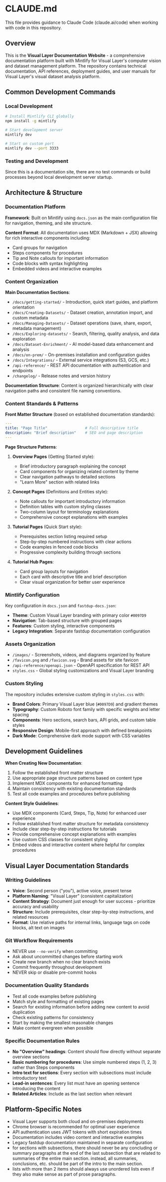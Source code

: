 # CLAUDE.md

This file provides guidance to Claude Code (claude.ai/code) when working with code in this repository.

## Overview

This is the **Visual Layer Documentation Website** - a comprehensive documentation platform built with Mintlify for Visual Layer's computer vision and dataset management platform. The repository contains technical documentation, API references, deployment guides, and user manuals for Visual Layer's visual dataset analysis platform.

## Common Development Commands

### Local Development
```bash
# Install Mintlify CLI globally
npm install -g mintlify

# Start development server
mintlify dev

# Start on custom port
mintlify dev --port 3333
```

### Testing and Development
Since this is a documentation site, there are no test commands or build processes beyond local development server startup.

## Architecture & Structure

### Documentation Platform
**Framework**: Built on Mintlify using `docs.json` as the main configuration file for navigation, theming, and site structure.

**Content Format**: All documentation uses MDX (Markdown + JSX) allowing for rich interactive components including:
- Card groups for navigation
- Steps components for procedures
- Tip and Note callouts for important information
- Code blocks with syntax highlighting
- Embedded videos and interactive examples

### Content Organization

**Main Documentation Sections**:
- `/docs/getting-started/` - Introduction, quick start guides, and platform orientation
- `/docs/Creating-Datasets/` - Dataset creation, annotation import, and custom metadata
- `/docs/Managing-Datasets/` - Dataset operations (save, share, export, metadata management)
- `/docs/Exploring-datasets/` - Search, filtering, quality analysis, and data exploration
- `/docs/Dataset-Enrichment/` - AI model-based data enhancement and analysis
- `/docs/on-prem/` - On-premises installation and configuration guides
- `/docs/Integrations/` - External service integrations (S3, GCS, etc.)
- `/api-reference/` - REST API documentation with authentication and endpoints
- `/changelog/` - Release notes and version history

**Documentation Structure**: Content is organized hierarchically with clear navigation paths and consistent file naming conventions.

### Content Standards & Patterns

**Front Matter Structure** (based on established documentation standards):
```yaml
---
title: "Page Title"                 # Full descriptive title
description: "Brief description"    # SEO and page description
---
```

**Page Structure Patterns**:

1. **Overview Pages** (Getting Started style):
   - Brief introductory paragraph explaining the concept
   - Card components for organizing related content by theme
   - Clear navigation pathways to detailed sections
   - "Learn More" section with related links

2. **Concept Pages** (Definitions and Entities style):
   - Note callouts for important introductory information
   - Definition tables with custom styling classes
   - Two-column layout for terminology explanations
   - Comprehensive concept explanations with examples

3. **Tutorial Pages** (Quick Start style):
   - Prerequisites section listing required setup
   - Step-by-step numbered instructions with clear actions
   - Code examples in fenced code blocks
   - Progressive complexity building through sections

4. **Tutorial Hub Pages**:
   - Card group layouts for navigation
   - Each card with descriptive title and brief description
   - Clear visual organization for better user experience

### Mintlify Configuration

Key configuration in `docs.json` and `fastdup-docs.json`:
- **Theme**: Custom Visual Layer branding with primary color `#0097D9`
- **Navigation**: Tab-based structure with grouped pages
- **Features**: Custom styling, interactive components
- **Legacy Integration**: Separate fastdup documentation configuration

### Assets Organization
- `/images/` - Screenshots, videos, and diagrams organized by feature
- `/favicon.png` and `/favicon.svg` - Brand assets for site favicon
- `/api-reference/openapi.json` - OpenAPI specification for REST API
- `styles.css` - Global styling customizations and Visual Layer branding

### Custom Styling
The repository includes extensive custom styling in `styles.css` with:
- **Brand Colors**: Primary Visual Layer blue (`#0097D9`) and gradient themes
- **Typography**: Custom Roboto font family with specific weights and letter spacing  
- **Components**: Hero sections, search bars, API grids, and custom table styles
- **Responsive Design**: Mobile-first approach with defined breakpoints
- **Dark Mode**: Comprehensive dark mode support with CSS variables

## Development Guidelines

**When Creating New Documentation**:
1. Follow the established front matter structure
2. Use appropriate page structure patterns based on content type
3. Implement MDX components for enhanced formatting
4. Maintain consistency with existing documentation standards
5. Test all code examples and procedures before publishing

**Content Style Guidelines**:
- Use MDX components (Card, Steps, Tip, Note) for enhanced user experience
- Follow established front matter structure for metadata consistency
- Include clear step-by-step instructions for tutorials
- Provide comprehensive concept explanations with examples
- Use custom CSS classes for consistent styling
- Embed videos and interactive content where helpful for complex procedures

## Visual Layer Documentation Standards

### Writing Guidelines
- **Voice**: Second person ("you"), active voice, present tense
- **Platform Naming**: "Visual Layer" (consistent capitalization)
- **Content Strategy**: Document just enough for user success - prioritize accuracy and usability
- **Structure**: Include prerequisites, clear step-by-step instructions, and related resources
- **Format**: Use relative paths for internal links, language tags on code blocks, alt text on images

### Git Workflow Requirements
- NEVER use `--no-verify` when committing
- Ask about uncommitted changes before starting work
- Create new branch when no clear branch exists
- Commit frequently throughout development
- NEVER skip or disable pre-commit hooks

### Documentation Quality Standards
- Test all code examples before publishing
- Match style and formatting of existing pages
- Search for existing information before adding new content to avoid duplication
- Check existing patterns for consistency
- Start by making the smallest reasonable changes
- Make content evergreen when possible

### Specific Documentation Rules
- **No "Overview" headings**: Content should flow directly without separate overview sections
- **Basic numbering for procedures**: Use simple numbered steps (1, 2, 3) rather than Steps components
- **Intro text for sections**: Every section with subsections must include introductory text
- **Lead-in sentences**: Every list must have an opening sentence introducing the content
- **Related Articles**: Include as the last section when relevant

## Platform-Specific Notes
- Visual Layer supports both cloud and on-premises deployments
- Chrome browser is recommended for optimal user experience
- API authentication uses JWT tokens with short expiration times
- Documentation includes video content and interactive examples
- Legacy fastdup documentation maintained in separate configuration
- for sections with subsections, there should never be any concluding or summary paragraphs at the end of the last subsection that are related to summaries of the entire main section. instead, all summaries, conclusions, etc. should be part of the intro to the main section.
- lists with more than 2 items should always use unordered lists even if they also make sense as part of prose paragraphs.